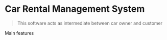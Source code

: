# Car Rental Management System

> This  software acts as intermediate between car owner and customer

Main features
